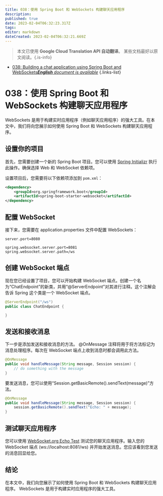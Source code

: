 ```yaml
---
title: 038：使用 Spring Boot 和 WebSockets 构建聊天应用程序
description: 
published: true
date: 2023-02-04T06:32:23.317Z
tags: 
editor: markdown
dateCreated: 2023-02-04T06:32:21.669Z
---
```


> 本文已使用 **Google Cloud Translation API 自动翻译**。
某些文档最好以原文阅读。{.is-info}



- [038: Building a chat application using Spring Boot and WebSockets***English** document is available*](/en/Knowledge-base/Spring-Boot/Learning/038-building-a-chat-application-using-spring-boot-and-websockets)
{.links-list}


# 038：使用 Spring Boot 和 WebSockets 构建聊天应用程序

WebSockets 是用于构建实时应用程序（例如聊天应用程序）的强大工具。在本文中，我们将向您展示如何使用 Spring Boot 和 WebSockets 构建聊天应用程序。

## 设置你的项目

首先，您需要创建一个新的 Spring Boot 项目。您可以使用 [Spring Initializr](https://start.spring.io/) 执行此操作。确保选择 Web 和 WebSocket 依赖项。

设置项目后，您需要将以下依赖项添加到 `pom.xml`：

```xml
<dependency>
    <groupId>org.springframework.boot</groupId>
    <artifactId>spring-boot-starter-websocket</artifactId>
</dependency>
```

## 配置 WebSocket

接下来，您需要在 application.properties 文件中配置 WebSockets：

```properties
server.port=8080

spring.websocket.server.port=8081
spring.websocket.server.path=/ws
```

## 创建 WebSocket 端点

现在您已经设置了项目，您可以开始构建 WebSocket 端点。创建一个名为“ChatEndpoint”的新类，并用“@ServerEndpoint”对其进行注释。这个注解会告诉 Spring 这个类是一个 WebSocket 端点。

```java
@ServerEndpoint("/ws")
public class ChatEndpoint {

}
```

## 发送和接收消息

下一步是添加发送和接收消息的方法。 @OnMessage 注释将用于将方法标记为消息处理程序。每次在 WebSocket 端点上收到消息时都会调用此方法。

```java
@OnMessage
public void handleMessage(String message, Session session) {
    // do something with the message
}
```

要发送消息，您可以使用“Session.getBasicRemote().sendText(message)”方法。

```java
@OnMessage
public void handleMessage(String message, Session session) {
    session.getBasicRemote().sendText("Echo: " + message);
}
```

## 测试聊天应用程序

您可以使用 [WebSocket.org Echo Test](https://www.websocket.org/echo.html) 测试您的聊天应用程序。输入您的 WebSocket 端点 (ws://localhost:8081/ws) 并开始发送消息。您应该看到您发送的消息回显给您。

## 结论

在本文中，我们向您展示了如何使用 Spring Boot 和 WebSockets 构建聊天应用程序。 WebSockets 是用于构建实时应用程序的强大工具。